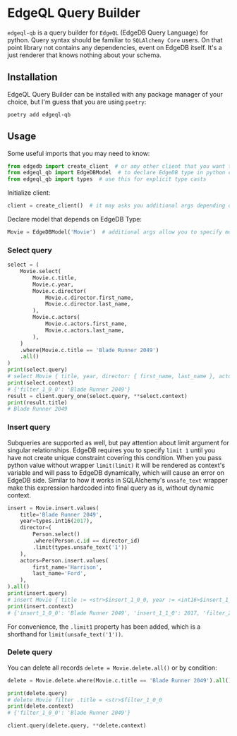 # EdgeQL Query Builder

`edgeql-qb` is a query builder for `EdgeQL` (EdgeDB Query Language) for python.
Query syntax should be familiar to `SQLAlchemy Core` users. 
On that point library not contains any dependencies, event on EdgeDB itself. 
It's a just renderer that knows nothing about your schema. 

## Installation

EdgeQL Query Builder can be installed with any package manager of your choice, but I'm guess that you are using `poetry`:

```shell
poetry add edgeql-qb
```

## Usage

Some useful imports that you may need to know:
```python
from edgedb import create_client  # or any other client that you want to use
from edgeql_qb import EdgeDBModel  # to declare EdgeDB type in python code 
from edgeql_qb import types  # use this for explicit type casts
```

Initialize client:
```python
client = create_client()  # it may asks you additional args depending on you configuration
```

Declare model that depends on EdgeDB Type:
```python
Movie = EdgeDBModel('Movie')  # additional args allow you to specify module and schema of a type.
```

### Select query
```python
select = (
    Movie.select(
        Movie.c.title,
        Movie.c.year,
        Movie.c.director(
            Movie.c.director.first_name,
            Movie.c.director.last_name,
        ),
        Movie.c.actors(
            Movie.c.actors.first_name,
            Movie.c.actors.last_name,
        ),
    )
    .where(Movie.c.title == 'Blade Runner 2049')
    .all()
)
print(select.query)
# select Movie { title, year, director: { first_name, last_name }, actors: { first_name, last_name } } filter .title = <str>$filter_1_0_0
print(select.context)
# {'filter_1_0_0': 'Blade Runner 2049'}
result = client.query_one(select.query, **select.context)
print(result.title)
# Blade Runner 2049
```

### Insert query
Subqueries are supported as well, but pay attention about limit argument for singular relationships. 
EdgeDB requires you to specify `limit 1` until you have not create unique constraint covering this condition.
When you pass python value without wrapper `limit(limit)` it will be rendered 
as context's variable and will pass to EdgeDB dynamically, which will cause an error on EdgeDB side.
Similar to how it works in SQLAlchemy's `unsafe_text` wrapper make this expression hardcoded into final query as is, 
without dynamic context.
```python
insert = Movie.insert.values(
    title='Blade Runner 2049',
    year=types.int16(2017),
    director=(
        Person.select()
        .where(Person.c.id == director_id)
        .limit(types.unsafe_text('1')) 
    ),
    actors=Person.insert.values(
        first_name='Harrison', 
        last_name='Ford',
    ),
).all()
print(insert.query)
# insert Movie { title := <str>$insert_1_0_0, year := <int16>$insert_1_1_0, director := (select Person filter .id = $filter_2_0_0 limit 1), actors := (insert Person { first_name := <str>$insert_2_0_0, last_name := <str>$insert_2_1_0 }) }
print(insert.context)
# {'insert_1_0_0': 'Blade Runner 2049', 'insert_1_1_0': 2017, 'filter_2_0_0': UUID('15e1155f-c94d-4ac0-bae6-f3d709b91a0e'), 'insert_2_0_0': 'Harrison', 'insert_2_1_0': 'Ford'}
```

For convenience, the `.limit1` property has been added, which is a shorthand for `limit(unsafe_text('1'))`.

### Delete query
You can delete all records `delete = Movie.delete.all()` or by condition:

```python
delete = Movie.delete.where(Movie.c.title == 'Blade Runner 2049').all()

print(delete.query)
# delete Movie filter .title = <str>$filter_1_0_0
print(delete.context)
# {'filter_1_0_0': 'Blade Runner 2049'}

client.query(delete.query, **delete.context)
```
